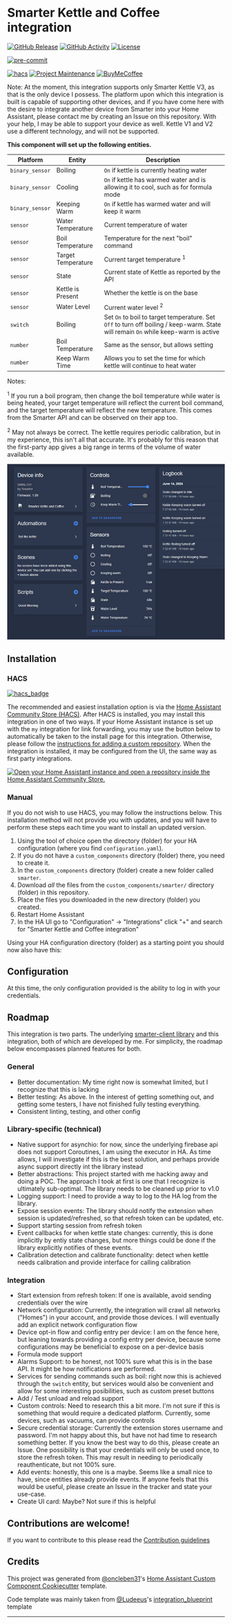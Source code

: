 # Smarter Kettle and Coffee integration

[![GitHub Release][releases-shield]][releases]
[![GitHub Activity][commits-shield]][commits]
[![License][license-shield]](LICENSE)

[![pre-commit][pre-commit-shield]][pre-commit]

[![hacs][hacsbadge]][hacs]
[![Project Maintenance][maintenance-shield]][user_profile]
[![BuyMeCoffee][buymecoffeebadge]][buymecoffee]

Note: At the moment, this integration supports only Smarter Kettle V3, as that is the only device I possess. The platform upon which this integration is built is capable of supporting other devices, and if you have come here with the desire to integrate another device from Smarter into your Home Assistant, please contact me by creating an Issue on this repository. With your help, I may be able to support your device as well. Kettle V1 and V2 use a different technology, and will not be supported.

**This component will set up the following entities.**


| Platform        | Entity             | Description                                                                                                                         |
| --------------- | ------------------ | ----------------------------------------------------------------------------------------------------------------------------------- |
| `binary_sensor` | Boiling            | `On` if kettle is currently heating water                                                                                           |
| `binary_sensor` | Cooling            | `On` if kettle has warmed water and is allowing it to cool, such as for formula mode                                                |
| `binary_sensor` | Keeping Warm       | `On` if kettle has warmed water and will keep it warm                                                                               |
| `sensor`        | Water Temperature  | Current temperature of water                                                                                                        |
| `sensor`        | Boil Temperature   | Temperature for the next "boil" command                                                                                             |
| `sensor`        | Target Temperature | Current target temperature <sup>1</sup>                                                                                             |
| `sensor`        | State              | Current state of Kettle as reported by the API                                                                                      |
| `sensor`        | Kettle is Present  | Whether the kettle is on the base                                                                                                   |
| `sensor`        | Water Level        | Current water level <sup>2</sup>                                                                                                    |
| `switch`        | Boiling            | Set `On` to boil to target temperature. Set `Off` to turn off boiling / keep-warm. State will remain `On` while keep-warm is active |
| `number`        | Boil Temperature   | Same as the sensor, but allows setting                                                                                              |
| `number`        | Keep Warm Time     | Allows you to set the time for which kettle will continue to heat water                                                             |


Notes:

<sup>1</sup> If you run a boil program, then change the boil temperature while water is being heated, your target temperature will reflect the current boil command, and the target temperature will reflect the new temperature. This comes from the Smarter API and can be observed on their app too.

<sup>2</sup> May not always be correct. The kettle requires periodic calibration, but in my experience, this isn't all that accurate. It's probably for this reason that the first-party app gives a big range in terms of the volume of water available.

![alt text](docs/img/device-screen.png)

## Installation
### HACS

[![hacs_badge](https://img.shields.io/badge/HACS-Custom-orange.svg?style=for-the-badge)](https://github.com/hacs/integration)

The recommended and easiest installation option is via the [Home Assistant Community Store
(HACS)](https://hacs.xyz/). After HACS is installed, you may install this integration in one of two ways. If your Home Assistant instance is set up with the `my` integration for link forwarding, you may use the button below to automatically be taken to the install page for this integration. Otherwise, please follow the [instructions for adding a custom
repository](https://hacs.xyz/docs/faq/custom_repositories). When the integration is installed, it may be configured from the UI, the same way as first party integrations.

[![Open your Home Assistant instance and open a repository inside the Home Assistant Community Store.](https://my.home-assistant.io/badges/hacs_repository.svg)](https://my.home-assistant.io/redirect/hacs_repository/?owner=kbirger&repository=ha-smarter-integration&category=integration)

### Manual

If you do not wish to use HACS, you may follow the instructions below. This installation method will not provide you with updates, and you will have to perform these steps each time you want to install an updated version.

1. Using the tool of choice open the directory (folder) for your HA configuration (where you find `configuration.yaml`).
2. If you do not have a `custom_components` directory (folder) there, you need to create it.
3. In the `custom_components` directory (folder) create a new folder called `smarter`.
4. Download _all_ the files from the `custom_components/smarter/` directory (folder) in this repository.
5. Place the files you downloaded in the new directory (folder) you created.
6. Restart Home Assistant
7. In the HA UI go to "Configuration" -> "Integrations" click "+" and search for "Smarter Kettle and Coffee integration"

Using your HA configuration directory (folder) as a starting point you should now also have this:

## Configuration
At this time, the only configuration provided is the ability to log in with your credentials.

## Roadmap
This integration is two parts. The underlying [smarter-client library](https://www.github.com/kbirger/smarter-client) and this integration, both of which are developed by me. For simplicity, the roadmap below encompasses planned features for both.

### General
- Better documentation: My time right now is somewhat limited, but I recognize that this is lacking
- Better testing: As above. In the interest of getting something out, and getting some testers, I have not finished fully testing everything.
- Consistent linting, testing, and other config

### Library-specific (technical)

- Native support for asynchio: for now, since the underlying firebase api does not support Coroutines, I am using the executor in HA. As time allows, I will investigate if this is the best solution, and perhaps provide async support directly int the library instead
- Better abstractions: This project started with me hacking away and doing a POC. The approach I took at first is one that I recognize is ultimately sub-optimal. The library needs to be cleaned up prior to v1.0
- Logging support: I need to provide a way to log to the HA log from the library.
- Expose session events: The library should notify the extension when session is updated/refreshed, so that refresh token can be updated, etc.
- Support starting session from refresh token
- Event callbacks for when kettle state changes: currently, this is done implicitly by entiy state changes, but more things could be done if the library explicitly notifies of these events.
- Calibration detection and calibrate functionality: detect when kettle needs calibration and provide interface for calling calibration


### Integration
- Start extension from refresh token: If one is available, avoid sending credentials over the wire
- Network configuration: Currently, the integration will crawl all networks ("Homes") in your account, and provide those devices. I will eventually add an explicit network configuration flow
- Device opt-in flow and config entry per device: I am on the fence here, but leaning towards providing a config entry per device, because some configurations may be beneficial to expose on a per-device basis
- Formula mode support
- Alarms Support: to be honest, not 100% sure what this is in the base API. It might be how notifications are performed.
- Services for sending commands such as boil: right now this is achieved through the `switch` entity, but services would also be convenient and allow for some interesting posibilities, such as custom preset buttons
- Add / Test unload and reload support
- Custom controls: Need to research this a bit more. I'm not sure if this is something that would require a dedicated platform. Currently, some devices, such as vacuums, can provide controls
- Secure credential storage: Currently the extension stores username and password. I'm not happy about this, but have not had time to research something better. If you know the best way to do this, please create an Issue. One possibility is that your credentials will only be used once, to store the refresh token. This may result in needing to periodically reauthenticate, but not 100% sure.
- Add events: honestly, this one is a maybe. Seems like a small nice to have, since entities already provide events. If anyone feels that this would be useful, please create an Issue in the tracker and state your use-case.
- Create UI card: Maybe? Not sure if this is helpful



## Contributions are welcome!

If you want to contribute to this please read the [Contribution guidelines](CONTRIBUTING.md)

## Credits

This project was generated from [@oncleben31](https://github.com/oncleben31)'s [Home Assistant Custom Component Cookiecutter](https://github.com/oncleben31/cookiecutter-homeassistant-custom-component) template.

Code template was mainly taken from [@Ludeeus](https://github.com/ludeeus)'s [integration_blueprint][integration_blueprint] template

---

[integration_blueprint]: https://github.com/custom-components/integration_blueprint
[buymecoffee]: https://www.buymeacoffee.com/kbirger
[buymecoffeebadge]: https://img.shields.io/badge/buy%20me%20a%20coffee-donate-yellow.svg?style=for-the-badge
[commits-shield]: https://img.shields.io/github/commit-activity/y/kbirger/ha-smarter-integration.svg?style=for-the-badge
[commits]: https://github.com/kbirger/ha-smarter-integration/commits/main
[hacs]: https://hacs.xyz
[hacsbadge]: https://img.shields.io/badge/HACS-Custom-orange.svg?style=for-the-badge
[forum-shield]: https://img.shields.io/badge/community-forum-brightgreen.svg?style=for-the-badge
[forum]: https://community.home-assistant.io/
[license-shield]: https://img.shields.io/github/license/kbirger/ha-smarter-integration.svg?style=for-the-badge
[maintenance-shield]: https://img.shields.io/badge/maintainer-%40kbirger-blue.svg?style=for-the-badge
[pre-commit]: https://github.com/pre-commit/pre-commit
[pre-commit-shield]: https://img.shields.io/badge/pre--commit-enabled-brightgreen?style=for-the-badge
[releases-shield]: https://img.shields.io/github/release/kbirger/ha-smarter-integration.svg?style=for-the-badge
[releases]: https://github.com/kbirger/ha-smarter-integration/releases
[user_profile]: https://github.com/kbirger
